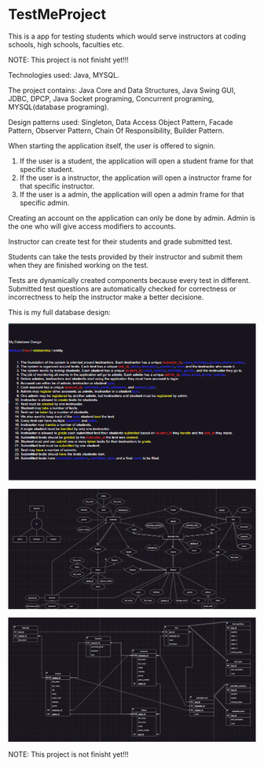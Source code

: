 # TestMeProject
This is a app for testing students which would serve instructors at coding schools, high schools, faculties etc.

NOTE: This project is not finisht yet!!!

Technologies used: Java, MYSQL.

The project contains: Java Core and Data Structures, Java Swing GUI, JDBC, DPCP, Java Socket programing, Concurrent programing, MYSQL(database programing).

Design patterns used: Singleton, Data Access Object Pattern, Facade Pattern, Observer Pattern, Chain Of Responsibility, Builder Pattern.

When starting the application itself, the user is offered to signin.

1. If the user is a student, the application will open a student frame for that specific student.
2. If the user is a instructor, the application will open a instructor frame for that specific instructor.
3. If the user is a admin, the application will open a admin frame for that specific admin.

Creating an account on the application can only be done by admin.
Admin is the one who will give access modifiers to accounts.

Instructor can create test for their students and grade submitted test.

Students can take the tests provided by their instructor and submit them when they are finished working on the test.

Tests are dynamically created components because every test in different.
Submitted test questions are automatically checked for correctness or incorrectness to help the instructor make a better decisione.

This is my full database design: 

![DB Design](DBDesign.PNG)

![ER Diagram](ERDiagram.PNG)

![Database](Database.PNG)

NOTE: This project is not finisht yet!!!
